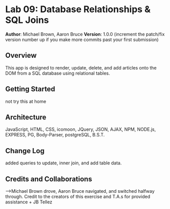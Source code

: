 # Lab 09: Database Relationships & SQL Joins

**Author**: Michael Brown, Aaron Bruce
**Version**: 1.0.0 (increment the patch/fix version number up if you make more commits past your first submission)

## Overview
<!-- Provide a high level overview of what this application is and why you are building it, beyond the fact that it's an assignment for a Code Fellows 301 class. (i.e. What's your problem domain?) -->
This app is designed to render, update, delete, and add articles onto the DOM from a SQL database using relational tables.
## Getting Started
<!-- What are the steps that a user must take in order to build this app on their own machine and get it running? -->
not try this at home
## Architecture
<!-- Provide a detailed description of the application design. What technologies (languages, libraries, etc) you're using, and any other relevant design information. -->
JavaScript, HTML, CSS, icomoon, JQuery, JSON, AJAX, NPM, NODE.js, EXPRESS, PG, Body-Parser, postgreSQL, B.S.T.
## Change Log
<!-- Use this are to document the iterative changes made to your application as each feature is successfully implemented. Use time stamps. Here's an examples:
no one cares.
01-01-2001 4:59pm - Application now has a fully-functional express server, with GET and POST routes for the book resource.-->
added queries to update, inner join, and add table data.
## Credits and Collaborations
<!-- Give credit (and a link) to other people or resources that helped you build this application. -->
-->Michael Brown drove, Aaron Bruce navigated, and switched halfway through. Credit to the creators of this exercise and T.A.s for provided assistance + JB Tellez